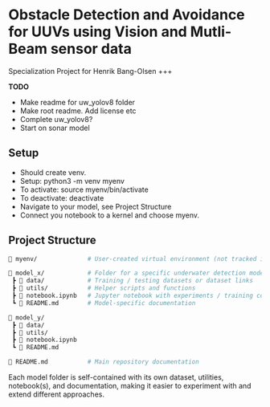 # Obstacle Detection and Avoidance for UUVs using Vision and Mutli-Beam sensor data

Specialization Project for Henrik Bang-Olsen +++

**TODO**
- Make readme for uw_yolov8 folder
- Make root readme. Add license etc
- Complete uw_yolov8?
- Start on sonar model



## Setup

- Should create venv. 
- Setup: python3 -m venv myenv
- To activate: source myenv/bin/activate 
- To deactivate: deactivate
- Navigate to your model, see Project Structure
- Connect you notebook to a kernel and choose myenv. 



## Project Structure

```bash
📂 myenv/              # User-created virtual environment (not tracked in git)

📂 model_x/            # Folder for a specific underwater detection model
 ┣ 📂 data/            # Training / testing datasets or dataset links
 ┣ 📂 utils/           # Helper scripts and functions
 ┣ 📓 notebook.ipynb   # Jupyter notebook with experiments / training code
 ┗ 📄 README.md        # Model-specific documentation

📂 model_y/
 ┣ 📂 data/
 ┣ 📂 utils/
 ┣ 📓 notebook.ipynb
 ┗ 📄 README.md

📄 README.md           # Main repository documentation
```
Each model folder is self-contained with its own dataset, utilities, notebook(s), and documentation, making it easier to experiment with and extend different approaches.




